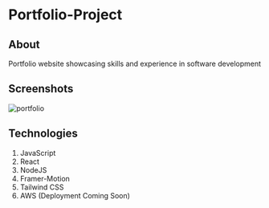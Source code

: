 # Portfolio-Project

## About
Portfolio website showcasing skills and experience in software development

## Screenshots
![portfolio](https://user-images.githubusercontent.com/115055374/232716402-19e86438-4676-490f-90c6-46102122ca8c.jpeg)

## Technologies

1. JavaScript
2. React
3. NodeJS
4. Framer-Motion
5. Tailwind CSS
6. AWS (Deployment Coming Soon)
